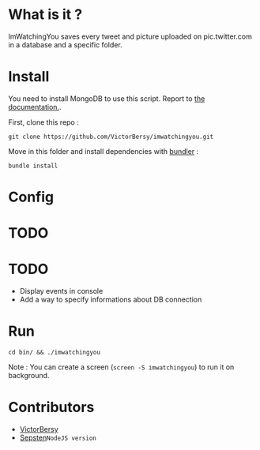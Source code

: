 What is it ?
============

ImWatchingYou saves every tweet and picture uploaded on pic.twitter.com in a database and a specific folder.

Install
=======

You need to install MongoDB to use this script. Report to [the documentation.](http://www.mongodb.org/downloads).

First, clone this repo :

    git clone https://github.com/VictorBersy/imwatchingyou.git

Move in this folder and install dependencies with [bundler](http://bundler.io/) :

    bundle install

Config
======

# TODO

TODO
====

* Display events in console
* Add a way to specify informations about DB connection

Run
===

    cd bin/ && ./imwatchingyou


Note : You can create a screen (`screen -S imwatchingyou`) to run it on background. 

Contributors
============
* [VictorBersy](http://github.com/VictorBersy)
* [Sepsten](http://github.com/sepsten)`NodeJS version`